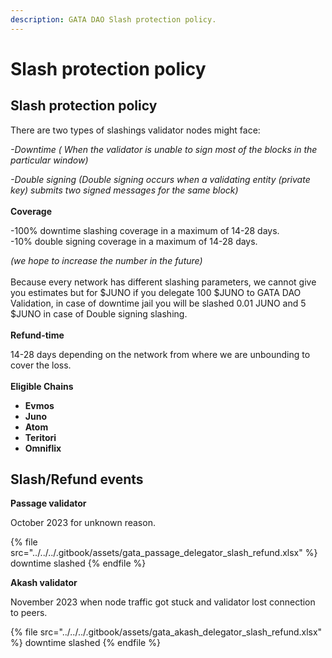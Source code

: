 ```yaml
---
description: GATA DAO Slash protection policy.
---
```


# Slash protection policy

## Slash protection policy

There are two types of slashings validator nodes might face:

&#x20; _-Downtime ( When the validator is unable to sign most of the blocks in the particular window)_

&#x20; _-Double signing (Double signing occurs when a validating entity (private key) submits two signed messages for the same block)_ \
\
**Coverage**

\-100% downtime slashing coverage in a maximum of 14-28 days. \
\-10% double signing coverage in a maximum of 14-28 days.&#x20;

_(we hope to increase the number in the future)_ \
\
Because every network has different slashing parameters, we cannot give you estimates but for $JUNO if you delegate 100 $JUNO to GATA DAO Validation, in case of downtime jail you will be slashed 0.01 JUNO and 5 $JUNO in case of Double signing slashing.\
\
**Refund-time**

14-28 days depending on the network from where we are unbounding to cover the loss. \
\
**Eligible Chains**

* **Evmos**
* **Juno**
* **Atom**
* **Teritori**
* **Omniflix**

## **Slash/Refund events**

**Passage validator**&#x20;

October 2023 for unknown reason.

{% file src="../../../.gitbook/assets/gata_passage_delegator_slash_refund.xlsx" %}
downtime slashed
{% endfile %}

**Akash validator**

November 2023 when node traffic got stuck and validator lost connection to peers.

{% file src="../../../.gitbook/assets/gata_akash_delegator_slash_refund.xlsx" %}
downtime slashed
{% endfile %}
